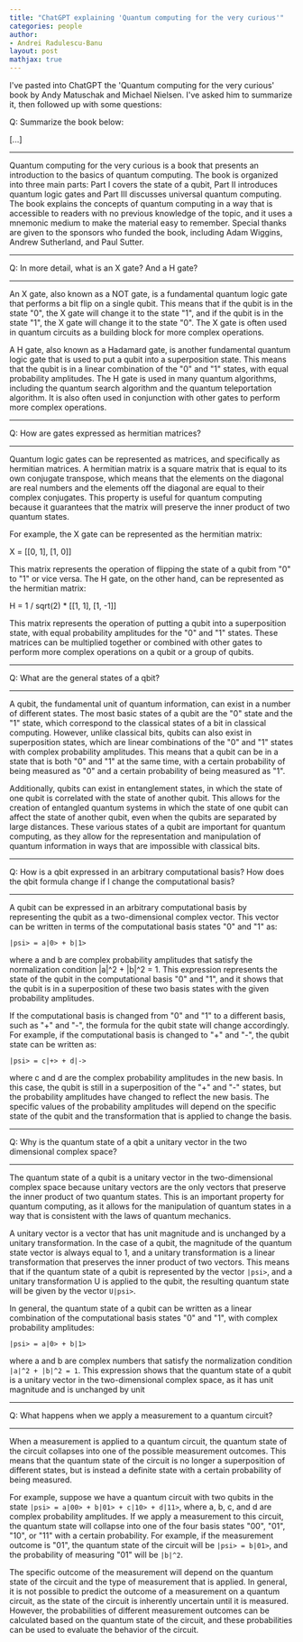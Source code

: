 ```yaml
---
title: "ChatGPT explaining 'Quantum computing for the very curious'"
categories: people
author:
- Andrei Radulescu-Banu
layout: post
mathjax: true
---
```


I've pasted into ChatGPT the 'Quantum computing for the very curious' book by  Andy Matuschak and Michael Nielsen. I've asked him to summarize it, then followed up with some questions:

Q: Summarize the book below:

[...]

---

Quantum computing for the very curious is a book that presents an introduction to the basics of quantum computing. The book is organized into three main parts: Part I covers the state of a qubit, Part II introduces quantum logic gates and Part III discusses universal quantum computing. The book explains the concepts of quantum computing in a way that is accessible to readers with no previous knowledge of the topic, and it uses a mnemonic medium to make the material easy to remember. Special thanks are given to the sponsors who funded the book, including Adam Wiggins, Andrew Sutherland, and Paul Sutter.

---

Q: In more detail, what is an X gate? And a H gate?

---

An X gate, also known as a NOT gate, is a fundamental quantum logic gate that performs a bit flip on a single qubit. This means that if the qubit is in the state "0", the X gate will change it to the state "1", and if the qubit is in the state "1", the X gate will change it to the state "0". The X gate is often used in quantum circuits as a building block for more complex operations.

A H gate, also known as a Hadamard gate, is another fundamental quantum logic gate that is used to put a qubit into a superposition state. This means that the qubit is in a linear combination of the "0" and "1" states, with equal probability amplitudes. The H gate is used in many quantum algorithms, including the quantum search algorithm and the quantum teleportation algorithm. It is also often used in conjunction with other gates to perform more complex operations.

---

Q: How are gates expressed as hermitian matrices?

---

Quantum logic gates can be represented as matrices, and specifically as hermitian matrices. A hermitian matrix is a square matrix that is equal to its own conjugate transpose, which means that the elements on the diagonal are real numbers and the elements off the diagonal are equal to their complex conjugates. This property is useful for quantum computing because it guarantees that the matrix will preserve the inner product of two quantum states.

For example, the X gate can be represented as the hermitian matrix:

X = [[0, 1], [1, 0]]

This matrix represents the operation of flipping the state of a qubit from "0" to "1" or vice versa. The H gate, on the other hand, can be represented as the hermitian matrix:

H = 1 / sqrt(2) * [[1, 1], [1, -1]]

This matrix represents the operation of putting a qubit into a superposition state, with equal probability amplitudes for the "0" and "1" states. These matrices can be multiplied together or combined with other gates to perform more complex operations on a qubit or a group of qubits.

---

Q: What are the general states of a qbit?

---

A qubit, the fundamental unit of quantum information, can exist in a number of different states. The most basic states of a qubit are the "0" state and the "1" state, which correspond to the classical states of a bit in classical computing. However, unlike classical bits, qubits can also exist in superposition states, which are linear combinations of the "0" and "1" states with complex probability amplitudes. This means that a qubit can be in a state that is both "0" and "1" at the same time, with a certain probability of being measured as "0" and a certain probability of being measured as "1".

Additionally, qubits can exist in entanglement states, in which the state of one qubit is correlated with the state of another qubit. This allows for the creation of entangled quantum systems in which the state of one qubit can affect the state of another qubit, even when the qubits are separated by large distances. These various states of a qubit are important for quantum computing, as they allow for the representation and manipulation of quantum information in ways that are impossible with classical bits.

---

Q: How is a qbit expressed in an arbitrary computational basis? How does the qbit formula change if I change the computational basis?

---

A qubit can be expressed in an arbitrary computational basis by representing the qubit as a two-dimensional complex vector. This vector can be written in terms of the computational basis states "0" and "1" as:

```
|psi> = a|0> + b|1>
```

where a and b are complex probability amplitudes that satisfy the normalization condition |a|^2 + |b|^2 = 1. This expression represents the state of the qubit in the computational basis "0" and "1", and it shows that the qubit is in a superposition of these two basis states with the given probability amplitudes.

If the computational basis is changed from "0" and "1" to a different basis, such as "+" and "-", the formula for the qubit state will change accordingly. For example, if the computational basis is changed to "+" and "-", the qubit state can be written as:

```
|psi> = c|+> + d|->
```

where c and d are the complex probability amplitudes in the new basis. In this case, the qubit is still in a superposition of the "+" and "-" states, but the probability amplitudes have changed to reflect the new basis. The specific values of the probability amplitudes will depend on the specific state of the qubit and the transformation that is applied to change the basis.

---

Q: Why is the quantum state of a qbit a unitary vector in the two dimensional complex space?

---

The quantum state of a qubit is a unitary vector in the two-dimensional complex space because unitary vectors are the only vectors that preserve the inner product of two quantum states. This is an important property for quantum computing, as it allows for the manipulation of quantum states in a way that is consistent with the laws of quantum mechanics.

A unitary vector is a vector that has unit magnitude and is unchanged by a unitary transformation. In the case of a qubit, the magnitude of the quantum state vector is always equal to 1, and a unitary transformation is a linear transformation that preserves the inner product of two vectors. This means that if the quantum state of a qubit is represented by the vector `|psi>`, and a unitary transformation U is applied to the qubit, the resulting quantum state will be given by the vector `U|psi>`.

In general, the quantum state of a qubit can be written as a linear combination of the computational basis states "0" and "1", with complex probability amplitudes:

```
|psi> = a|0> + b|1>
```

where a and b are complex numbers that satisfy the normalization condition `|a|^2 + |b|^2 = 1`. This expression shows that the quantum state of a qubit is a unitary vector in the two-dimensional complex space, as it has unit magnitude and is unchanged by unit

---

Q: What happens when we apply a measurement to a quantum circuit?

---

When a measurement is applied to a quantum circuit, the quantum state of the circuit collapses into one of the possible measurement outcomes. This means that the quantum state of the circuit is no longer a superposition of different states, but is instead a definite state with a certain probability of being measured.

For example, suppose we have a quantum circuit with two qubits in the state `|psi> = a|00> + b|01> + c|10> + d|11>`, where a, b, c, and d are complex probability amplitudes. If we apply a measurement to this circuit, the quantum state will collapse into one of the four basis states "00", "01", "10", or "11" with a certain probability. For example, if the measurement outcome is "01", the quantum state of the circuit will be `|psi> = b|01>`, and the probability of measuring "01" will be `|b|^2`.

The specific outcome of the measurement will depend on the quantum state of the circuit and the type of measurement that is applied. In general, it is not possible to predict the outcome of a measurement on a quantum circuit, as the state of the circuit is inherently uncertain until it is measured. However, the probabilities of different measurement outcomes can be calculated based on the quantum state of the circuit, and these probabilities can be used to evaluate the behavior of the circuit.